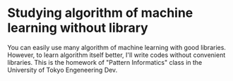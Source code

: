 # Studying algorithm of machine learning without library

You can easily use many algorithm of machine learning with good libraries. However, to learn algorithm itself better, I'll write codes without convenient libraries.
This is the homework of "Pattern Informatics" class in the University of Tokyo Engeneering Dev.
